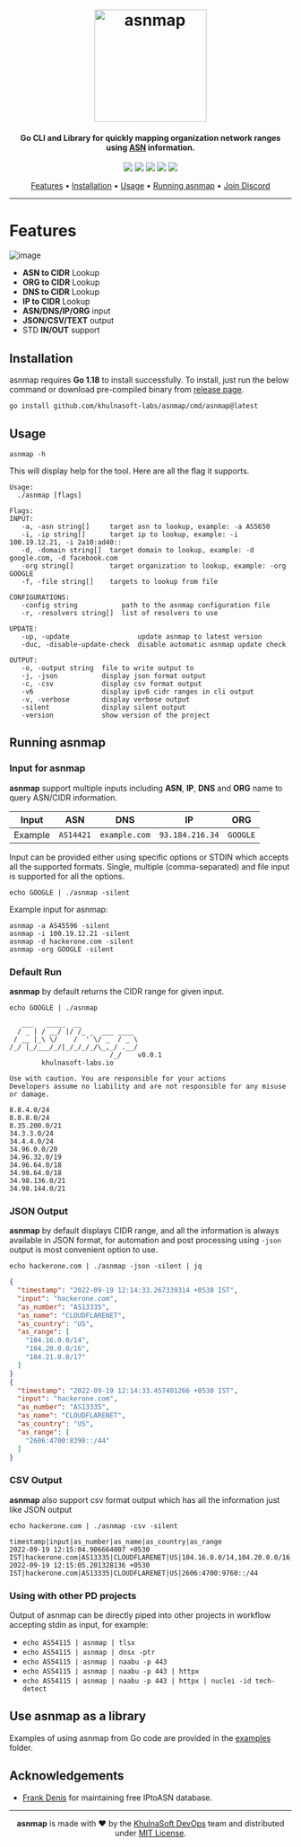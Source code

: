 <h1 align="center">
  <img src="https://user-images.githubusercontent.com/8293321/192910103-a5945f2c-fa82-45e1-8568-1e46898ff6c5.png" alt="asnmap" width="200px">
  <br>
</h1>

<h4 align="center">Go CLI and Library for quickly mapping organization network ranges using <a href="https://en.wikipedia.org/wiki/Autonomous_system_(Internet)">ASN</a> information.</h4>

<p align="center">
<a href="https://goreportcard.com/report/github.com/khulnasoft-labs/asnmap"><img src="https://goreportcard.com/badge/github.com/khulnasoft-labs/asnmap"></a>
<a href="https://github.com/khulnasoft-labs/asnmap/issues"><img src="https://img.shields.io/badge/contributions-welcome-brightgreen.svg?style=flat"></a>
<a href="https://github.com/khulnasoft-labs/asnmap/releases"><img src="https://img.shields.io/github/release/khulnasoft-labs/asnmap"></a>
<a href="https://twitter.com/pdiscoveryio"><img src="https://img.shields.io/twitter/follow/pdiscoveryio.svg?logo=twitter"></a>
<a href="https://discord.gg/khulnasoft-labs"><img src="https://img.shields.io/discord/695645237418131507.svg?logo=discord"></a>
</p>

<p align="center">
  <a href="#features">Features</a> •
  <a href="#installation">Installation</a> •
  <a href="#usage">Usage</a> •
  <a href="#running-asnmap">Running asnmap</a> •
  <a href="https://discord.gg/khulnasoft-labs">Join Discord</a>
</p>


****

</div>

# Features

![image](https://user-images.githubusercontent.com/8293321/192092220-5d734305-fd3e-43fb-919a-91ff5296dfd2.png)


- **ASN to CIDR** Lookup
- **ORG to CIDR** Lookup
- **DNS to CIDR** Lookup
- **IP to CIDR** Lookup
- **ASN/DNS/IP/ORG** input
- **JSON/CSV/TEXT** output
- STD **IN/OUT** support 

## Installation

asnmap requires **Go 1.18** to install successfully. To install, just run the below command or download pre-compiled binary from [release page](https://github.com/khulnasoft-labs/asnmap/releases).

```console
go install github.com/khulnasoft-labs/asnmap/cmd/asnmap@latest
```

## Usage

```console
asnmap -h
```

This will display help for the tool. Here are all the flag it supports.

```console
Usage:
  ./asnmap [flags]

Flags:
INPUT:
   -a, -asn string[]     target asn to lookup, example: -a AS5650
   -i, -ip string[]      target ip to lookup, example: -i 100.19.12.21, -i 2a10:ad40::
   -d, -domain string[]  target domain to lookup, example: -d google.com, -d facebook.com
   -org string[]         target organization to lookup, example: -org GOOGLE
   -f, -file string[]    targets to lookup from file

CONFIGURATIONS:
   -config string           path to the asnmap configuration file
   -r, -resolvers string[]  list of resolvers to use

UPDATE:
   -up, -update                 update asnmap to latest version
   -duc, -disable-update-check  disable automatic asnmap update check

OUTPUT:
   -o, -output string  file to write output to
   -j, -json           display json format output
   -c, -csv            display csv format output
   -v6                 display ipv6 cidr ranges in cli output
   -v, -verbose        display verbose output
   -silent             display silent output
   -version            show version of the project
```

## Running asnmap

### Input for asnmap

**asnmap** support multiple inputs including **ASN**, **IP**, **DNS** and **ORG** name to query ASN/CIDR information.


| Input   | ASN       | DNS           | IP              | ORG      |
| ------- | --------- | ------------- | --------------- | -------- |
| Example | `AS14421` | `example.com` | `93.184.216.34` | `GOOGLE` |



Input can be provided either using specific options or STDIN which accepts all the supported formats. Single, multiple (comma-separated) and file input is supported for all the options.

```console
echo GOOGLE | ./asnmap -silent
```

Example input for asnmap:

```console
asnmap -a AS45596 -silent
asnmap -i 100.19.12.21 -silent
asnmap -d hackerone.com -silent
asnmap -org GOOGLE -silent
```

### Default Run

**asnmap** by default returns the CIDR range for given input.

```console
echo GOOGLE | ./asnmap

   ___   _____  __              
  / _ | / __/ |/ /_ _  ___ ____ 
 / __ |_\ \/    /  ' \/ _  / _ \
/_/ |_/___/_/|_/_/_/_/\_,_/ .__/
                         /_/    v0.0.1
		khulnasoft-labs.io

Use with caution. You are responsible for your actions
Developers assume no liability and are not responsible for any misuse or damage.

8.8.4.0/24
8.8.8.0/24
8.35.200.0/21
34.3.3.0/24
34.4.4.0/24
34.96.0.0/20
34.96.32.0/19
34.96.64.0/18
34.98.64.0/18
34.98.136.0/21
34.98.144.0/21
```
### JSON Output

**asnmap** by default displays CIDR range, and all the information is always available in JSON format, for automation and post processing using `-json` output is most convenient option to use.

```console
echo hackerone.com | ./asnmap -json -silent | jq
```

```json
{
  "timestamp": "2022-09-19 12:14:33.267339314 +0530 IST",
  "input": "hackerone.com",
  "as_number": "AS13335",
  "as_name": "CLOUDFLARENET",
  "as_country": "US",
  "as_range": [
    "104.16.0.0/14",
    "104.20.0.0/16",
    "104.21.0.0/17"
  ]
}
{
  "timestamp": "2022-09-19 12:14:33.457401266 +0530 IST",
  "input": "hackerone.com",
  "as_number": "AS13335",
  "as_name": "CLOUDFLARENET",
  "as_country": "US",
  "as_range": [
    "2606:4700:8390::/44"
  ]
}
```
### CSV Output

**asnmap** also support csv format output which has all the information just like JSON output

```console
echo hackerone.com | ./asnmap -csv -silent
```

```console
timestamp|input|as_number|as_name|as_country|as_range
2022-09-19 12:15:04.906664007 +0530 IST|hackerone.com|AS13335|CLOUDFLARENET|US|104.16.0.0/14,104.20.0.0/16,104.21.0.0/17
2022-09-19 12:15:05.201328136 +0530 IST|hackerone.com|AS13335|CLOUDFLARENET|US|2606:4700:9760::/44
```

### Using with other PD projects

Output of asnmap can be directly piped into other projects in workflow accepting stdin as input, for example:

- `echo AS54115 | asnmap | tlsx`
- `echo AS54115 | asnmap | dnsx -ptr`
- `echo AS54115 | asnmap | naabu -p 443`
- `echo AS54115 | asnmap | naabu -p 443 | httpx`
- `echo AS54115 | asnmap | naabu -p 443 | httpx | nuclei -id tech-detect`

## Use asnmap as a library

Examples of using asnmap from Go code are provided in the [examples](examples/) folder.

## Acknowledgements

- [Frank Denis](https://github.com/jedisct1/) for maintaining free IPtoASN database.

-----

<div align="center">

**asnmap** is made with ❤️ by the [KhulnaSoft DevOps](https://khulnasoft.com) team and distributed under [MIT License](LICENSE).

</div>
